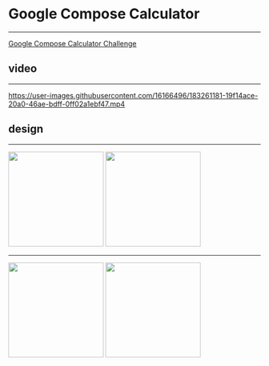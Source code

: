 # Google Compose Calculator

---

[Google Compose Calculator Challenge](https://mp.weixin.qq.com/s/QdGJpmlNAHPfsUvcJi1zrA)

## video

---
https://user-images.githubusercontent.com/16166496/183261181-19f14ace-20a0-46ae-bdff-0ff02a1ebf47.mp4

## design

---

<img src="https://user-images.githubusercontent.com/16166496/183259968-94ee0d96-ecd6-458f-a2f5-866cc93dc8be.png" width=190/>
<img src="https://user-images.githubusercontent.com/16166496/183259986-438f5faf-c890-4305-844e-8ef1638df6c0.png" height=190/> 

---
<img src="https://user-images.githubusercontent.com/16166496/183260108-0481a07a-f050-4242-84e5-7c852617786b.png" width=190/> 
<img src="https://user-images.githubusercontent.com/16166496/183260112-3cf12339-2e74-43de-a4be-5ef04fef8d75.png" height=190/>